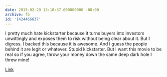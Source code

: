 ```yaml
---
date: 2015-02-20 13:10:37.000000000 -08:00
archive: fb
id: '1424466637'
---
```


I pretty much hate kickstarter because it turns buyers into investors unwittingly and exposes them to risk without being clear about it. But I digress. I backed this because it is awesome. And I guess the people behind it are legit or whatever. Stupid kickstarter. But I want this movie to be real so if you agree, throw your money down the same deep dark hole I threw mine!

[Link](https://www.kickstarter.com/projects/1468288415/kurt-vonnegut-unstuck-in-time)
